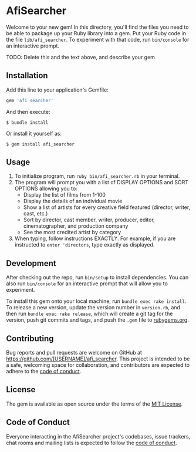 # AfiSearcher

Welcome to your new gem! In this directory, you'll find the files you need to be able to package up your Ruby library into a gem. Put your Ruby code in the file `lib/afi_searcher`. To experiment with that code, run `bin/console` for an interactive prompt.

TODO: Delete this and the text above, and describe your gem

## Installation

Add this line to your application's Gemfile:

```ruby
gem 'afi_searcher'
```

And then execute:

    $ bundle install

Or install it yourself as:

    $ gem install afi_searcher

## Usage

1) To initialize program, run `ruby bin/afi_searcher.rb` in your terminal. 
2) The program will prompt you with a list of DISPLAY OPTIONS and SORT OPTIONS allowing you to:
   - Display the list of films from 1-100
   - Display the details of an individual movie
   - Show a list of artists for every creative field featured (director, writer, cast, etc.)
   - Sort by director, cast member, writer, producer, editor, cinematographer, and production company
   - See the most credited artist by category
3) When typing, follow instructions EXACTLY. For example, if you are instructed to `enter 'directors`, type exactly as displayed.

## Development

After checking out the repo, run `bin/setup` to install dependencies. You can also run `bin/console` for an interactive prompt that will allow you to experiment.

To install this gem onto your local machine, run `bundle exec rake install`. To release a new version, update the version number in `version.rb`, and then run `bundle exec rake release`, which will create a git tag for the version, push git commits and tags, and push the `.gem` file to [rubygems.org](https://rubygems.org).

## Contributing

Bug reports and pull requests are welcome on GitHub at https://github.com/[USERNAME]/afi_searcher. This project is intended to be a safe, welcoming space for collaboration, and contributors are expected to adhere to the [code of conduct](https://github.com/[USERNAME]/afi_searcher/blob/master/CODE_OF_CONDUCT.md).


## License

The gem is available as open source under the terms of the [MIT License](https://opensource.org/licenses/MIT).

## Code of Conduct

Everyone interacting in the AfiSearcher project's codebases, issue trackers, chat rooms and mailing lists is expected to follow the [code of conduct](https://github.com/[USERNAME]/afi_searcher/blob/master/CODE_OF_CONDUCT.md).
